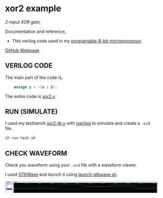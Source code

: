 # xor2 example

_2-input XOR gate._

Documentation and reference,

* This verilog code used in my
  [programable-8-bit-microprocessor](https://github.com/JeffDeCola/my-systemverilog-examples/tree/master/systems/microprocessors/programable-8-bit-microprocessor)
  
[GitHub Webpage](https://jeffdecola.github.io/my-systemverilog-examples/)

## VERILOG CODE

The main part of the code is,

```verilog
    assign y = ~(a | b);
```

The entire code is
[xor2.v](xor2.v).

## RUN (SIMULATE)

I used my testbench
[xor2-tb.v](xor2-tb.v) with
[iverilog](https://github.com/JeffDeCola/my-cheat-sheets/tree/master/hardware/tools/simulation/iverilog-cheat-sheet)
to simulate and create a `.vcd` file.

```bash
sh run-test.sh
```

## CHECK WAVEFORM

Check you waveform using your `.vcd` file with a waveform viewer.

I used [GTKWave](https://github.com/JeffDeCola/my-cheat-sheets/tree/master/hardware/tools/simulation/gtkwave-cheat-sheet)
and launch it using
[launch-gtkwave.sh](launch-gtkwave.sh).

![xor2-waveform.jpg](../../../docs/pics/xor2-waveform.jpg)
